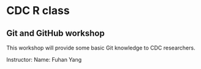 # CDC R class
## Git and GitHub workshop

This workshop will provide some basic Git knowledge to CDC researchers. 

Instructor:
Name: Fuhan Yang


